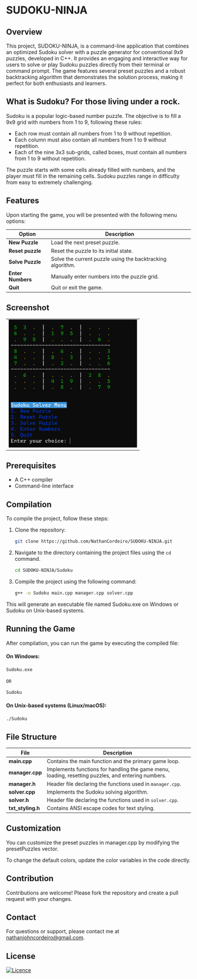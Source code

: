 # SUDOKU-NINJA

## Overview
This project, SUDOKU-NINJA, is a command-line application that combines an optimized Sudoku solver with a puzzle generator for conventional 9x9 puzzles, developed in C++. It provides an engaging and interactive way for users to solve or play Sudoku puzzles directly from their terminal or command prompt. The game features several preset puzzles and a robust backtracking algorithm that demonstrates the solution process, making it perfect for both enthusiasts and learners.

## What is Sudoku? For those living under a rock.
Sudoku is a popular logic-based number puzzle. The objective is to fill a 9x9 grid with numbers from 1 to 9, following these rules:

- Each row must contain all numbers from 1 to 9 without repetition.
- Each column must also contain all numbers from 1 to 9 without repetition.
- Each of the nine 3x3 sub-grids, called boxes, must contain all numbers from 1 to 9 without repetition.

The puzzle starts with some cells already filled with numbers, and the player must fill in the remaining cells. Sudoku puzzles range in difficulty from easy to extremely challenging.

## Features
Upon starting the game, you will be presented with the following menu options:

| Option                | Description                                                   |
|-----------------------|---------------------------------------------------------------|
| **New Puzzle**        | Load the next preset puzzle.                                  |
| **Reset puzzle**      | Reset the puzzle to its initial state.                        |
| **Solve Puzzle**      | Solve the current puzzle using the backtracking algorithm.    |
| **Enter Numbers**     | Manually enter numbers into the puzzle grid.                  |
| **Quit**              | Quit or exit the game.                                        |

## Screenshot
<table>
  <tr>
    <td><img src="./Images/sudoku.png" alt="Screenshot" width="350" /></td>
  </tr>
</table>

## Prerequisites
- A C++ compiler 
- Command-line interface

## Compilation
To compile the project, follow these steps:

1. Clone the repository:
   ```sh
   git clone https://github.com/NathanCordeiro/SUDOKU-NINJA.git
   ```
2. Navigate to the directory containing the project files using the `cd` command.
   ```bash
   cd SUDOKU-NINJA/Sudoku
   ```
3. Compile the project using the following command:
   ```bash
   g++ -o Sudoku main.cpp manager.cpp solver.cpp
   ```
  This will generate an executable file named Sudoku.exe on Windows or Sudoku on Unix-based systems.

## Running the Game
After compilation, you can run the game by executing the compiled file:
#### On Windows:
```bash
Sudoku.exe
```
`OR`

```bash
Sudoku
```

#### On Unix-based systems (Linux/macOS):
```bash
./Sudoku
```
## File Structure
| File                  | Description                                                   |
|-----------------------|---------------------------------------------------------------|
| **main.cpp**          | Contains the main function and the primary game loop.         |
| **manager.cpp**       | Implements functions for handling the game menu, loading, resetting puzzles, and entering numbers. |
| **manager.h**         | Header file declaring the functions used in `manager.cpp`.    |
| **solver.cpp**        | Implements the Sudoku solving algorithm.                      |
| **solver.h**          | Header file declaring the functions used in `solver.cpp`.     |
| **txt_styling.h**     | Contains ANSI escape codes for text styling.                  |


## Customization
You can customize the preset puzzles in manager.cpp by modifying the presetPuzzles vector.

To change the default colors, update the color variables in the code directly.

## Contribution
Contributions are welcome! Please fork the repository and create a pull request with your changes. 

## Contact
For questions or support, please contact me at nathanjohncordeiro@gmail.com.

## License
[![Licence](https://img.shields.io/github/license/Ileriayo/markdown-badges?style=for-the-badge)](./LICENSE)
